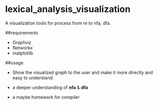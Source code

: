 lexical_analysis_visualization
==============================

A visualization tools for process from re to nfa, dfa.

##requirements

- Graphviz
- Networkx
- matplotlib

##usage

- Show the visualized graph to the user and make it more directly and easy to understand.

- a deeper understanding of **nfa** & **dfa**

- a maybe homework for compiler
